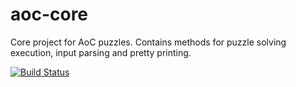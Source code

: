 # aoc-core

Core project for AoC puzzles. Contains methods for puzzle solving execution, input parsing and pretty printing.

[![Build Status](https://travis-ci.org/mjazbc/aoc-core.svg?branch=master)](https://travis-ci.org/mjazbc/aoc-core)
